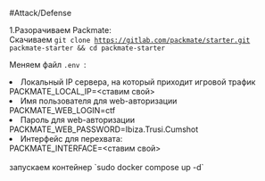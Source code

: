 #Attack/Defense

1.Разорачиваем Packmate:<br>
Скачиваем <code>git clone https://gitlab.com/packmate/starter.git packmate-starter && cd packmate-starter</code>

Меняем файл `.env `:
<br>
<li>Локальный IP сервера, на который приходит игровой трафик </li>
PACKMATE_LOCAL_IP=<ставим свой>
<li>Имя пользователя для web-авторизации </li>
PACKMATE_WEB_LOGIN=ctf
<li>Пароль для web-авторизации </li>
PACKMATE_WEB_PASSWORD=Ibiza.Trusi.Cumshot
<li>Интерфейс для перехвата: </li>
PACKMATE_INTERFACE=<ставим свой> 
<br><br>
запускаем контейнер `sudo docker compose up -d`

